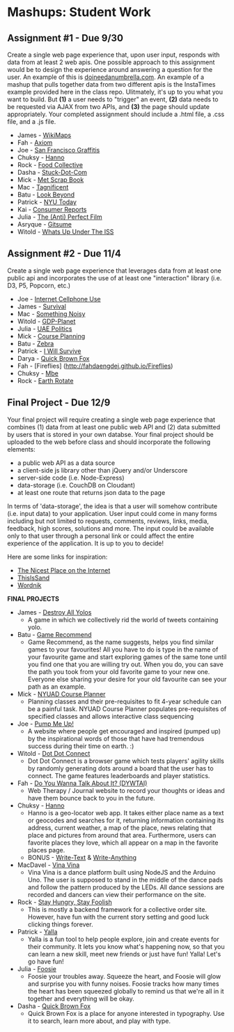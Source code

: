 Mashups: Student Work
===============================

Assignment #1 - Due 9/30
-------------------------
Create a single web page experience that, upon user input, responds with data from at least 2 web apis. One possible approach to this assignment would be to design the experience around answering a question for the user. An example of this is [doineedanumbrella.com](http://doineedanumbrella.com/). An example of a mashup that pulls together data from two different apis is the InstaTimes example provided here in the class repo. Ulitmately, it's up to you what you want to build. But **(1)** a user needs to "trigger" an event, **(2)** data needs to be requested via AJAX from two APIs, and **(3)** the page should update appropriately. Your completed assignment should include a .html file, a .css file, and a .js file. 

* James - [WikiMaps](http://jameshosken.com/mashups/projects/wikiMaps)
* Fah - [Axiom](http://fahdaengdej.github.io/Axiom/)
* Joe - [San Francisco Graffitis](http://joejean.github.io/SF_Graffiti/)
* Chuksy - [Hanno](http://hanno.pancakeapps.com)
* Rock - [Food Collective](http://rockzou.github.io/FoodCollective/)
* Dasha - [Stuck-Dot-Com](http://sorok-a.github.io/stuck-dot-com)
* Mick - [Met Scrap Book](https://dl.dropboxusercontent.com/u/87400079/MetScrapBook/index.html)
* Mac - [Tagnificent](http://tagnificent.herokuapp.com/)
* Batu - [Look Beyond](http://batu.github.io/look_beyond)
* Patrick - [NYU Today](http://nyutoday.pancakeapps.com/)
* Kai - [Consumer Reports](http://chenkai44.github.io/ConsumerReports/)
* Julia - [The (Anti) Perfect Film](http://soulfirefly.github.io/mashups/)
* Asryque - [Gitsume](asyriqueat.github.io/gitsume)
* Witold - [Whats Up Under The ISS](http://whatsupundertheiss.comoj.com/)

Assignment #2 - Due 11/4
-------------------------
Create a single web page experience that leverages data from at least one public api and incorporates the use of at least one "interaction" library (i.e. D3, P5, Popcorn, etc.)
* Joe - [Internet Cellphone Use](http://joejean.github.io/internet-cellphone-use/)  
* James - [Survival](http://jameshosken.com/mashups/projects/survival/)
* Mac - [Something Noisy](http://somethingnoisy.herokuapp.com/)
* Witold - [GDP-Planet](http://wit221.github.io/GDP-Planet/)
* Julia - [UAE Politics](http://juliazxu.pancakeapps.com/)
* Mick - [Course Planning](http://jj1192.github.io/CoursePlanning/)
* Batu - [Zebra](http://batu.github.io/zebra/)
* Patrick - [I Will Survive](http://pkw228.github.io/IWillSurvive/)
* Darya - [Quick Brown Fox](http://quick-brown-fox.pancakeapps.com/)
* Fah - [Fireflies] (http://fahdaengdej.github.io/Fireflies)
* Chuksy - [Mbe](http://tortoise.pancakeapps.com/)
* Rock - [Earth Rotate](http://rockzou.github.io/earth_rotate)

Final Project - Due 12/9
-------------------------
Your final project will require creating a single web page experience that combines (1) data from at least one public web API and (2) data submitted by users that is stored in your own databse. Your final project should be uploaded to the web before class and should incorporate the following elements:  
  * a public web API as a data source
  * a client-side js library other than jQuery and/or Underscore
  * server-side code (i.e. Node-Express)
  * data-storage (i.e. CouchDB on Cloudant)
  * at least one route that returns json data to the page  

In terms of 'data-storage', the idea is that a user will somehow contribute (i.e. input data) to your application. User input could come in many forms including but not limited to requests, comments, reviews, links, media, feedback, high scores, solutions and more. The input could be available only to that user through a personal link or could affect the entire experience of the application. It is up to you to decide! 

Here are some links for inspiration:  
  * [The Nicest Place on the Internet](http://thenicestplaceontheinter.net/)
  * [ThisIsSand](http://thisissand.com/)  
  * [Wordnik](https://www.wordnik.com/)

**FINAL PROJECTS**
* James - [Destroy All Yolos](http://destroyallyolos.com)  
	* A game in which we collectively rid the world of tweets containing yolo.  
* Batu - [Game Recommend](http://gamerecommend.herokuapp.com/) 
	* Game Recommend, as the name suggests, helps you find similar games to your favourites! All you have to do is type in the name of your favourite game and start exploring games of the same tone until you find one that you are willing try out. When you do, you can save the path you took from your old favorite game to your new one. Everyone else sharing your desire for your old favourite can see your path as an example.
* Mick - [NYUAD Course Planner](http://course-planning.herokuapp.com/)
	* Planning classes and their pre-requisites to fit 4-year schedule can be a painful task. NYUAD Course Planner populates pre-requisites of specified classes and allows interactive class sequencing  
* Joe - [Pump Me Up!](http://pumpmeup.herokuapp.com)
	*  A website where people get encouraged and inspired (pumped up) by the inspirational words of those that have had tremendous success during their time on earth. :)  
* Witold - [Dot Dot Connect](http://dotconnect.herokuapp.com/)
	* Dot Dot Connect is a browser game which tests players' agility skills by randomly generating dots around a board that the user has to connect. The game features leaderboards and player statistics.  
* Fah - [Do You Wanna Talk About It? (DYWTAI)](http://letstalk456.herokuapp.com/)
	* Web Therapy / Journal website to record your thoughts or ideas and have them bounce back to you in the future.  
* Chuksy - [Hanno](http://thehanno.herokuapp.com/)
	* Hanno is a geo-locator web app. It takes either place name as a text or geocodes and searches for it, returning information containing its address, current weather, a map of the place, news relating that place and pictures from around that area. Furthermore, users can favorite places they love, which all appear on a map in the favorite places page.
	* BONUS - [Write-Text](http://write-text.herokuapp.com/) & [Write-Anything](http://write-anything.herokuapp.com/)  
* MacDavel - [Vina Vina](http://vinavina.herokuapp.com/)
	* Vina Vina is a dance platform built using NodeJS and the Arduino Uno. The user is supposed to stand in the middle of the dance pads and follow the pattern produced by the LEDs. All dance sessions are recorded and dancers can view their performance on the site.
* Rock - [Stay Hungry, Stay Foolish](http://letschipin.herokuapp.com)
	* This is mostly a backend framework for a collective order site. However, have fun with the current story setting and good luck clicking things forever.
* Patrick - [Yalla](http://tmoe.herokuapp.com)	
	* Yalla is a fun tool to help people explore, join and create events for their community. It lets you know what's happening now, so that you can learn a new skill, meet new friends or just have fun! Yalla! Let's go have fun!
* Julia - [Foosie](https://foosie.herokuapp.com)
	* Foosie your troubles away. Squeeze the heart, and Foosie will glow and surprise you with funny noises. Foosie tracks how many times the heart has been squeezed globally to remind us that we're all in it together and everything will be okay.
* Dasha - [Quick Brown Fox](http://brown-fox.herokuapp.com/)
	* Quick Brown Fox is a place for anyone interested in typography. Use it to search, learn more about, and play with type.
